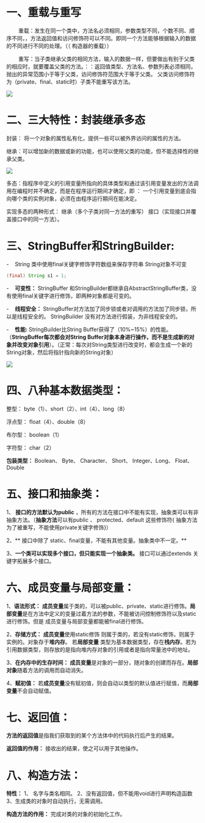 # 一、重载与重写

        重载：发生在同一个类中，方法名必须相同，参数类型不同，个数不同、顺序不同，，方法返回值和访问修饰符可以不同。即同一个方法能够根据输入的数据的不同进行不同的处理。（（  构造器的重载））

        重写：当子类继承父类的相同方法，输入的数据一样，但要做出有别于父类的相应时，就要覆盖父类的方法。：：返回值类型、方法名、参数列表必须相同，抛出的异常范围小于等于父类，访问修饰符范围大于等于父类。  父类访问修饰符为（private、final、static时）子类不能重写该方法。

![](C:\Users\10606\AppData\Roaming\marktext\images\2022-07-06-15-03-04-image.png)



# 二、三大特性：封装继承多态

封装： 将一个对象的属性私有化，提供一些可以被外界访问的属性的方法。

继承：可以增加新的数据或新的功能，也可以使用父类的功能，但不能选择性的继承父类。

![](C:\Users\10606\AppData\Roaming\marktext\images\2022-07-06-15-06-21-image.png)

多态：指程序中定义的引用变量所指向的具体类型和通过该引用变量发出的方法调用在编程时并不确定，而是在程序运行期间才确定，即 ：  一个引用变量到底会指向哪个类的实例对象，必须在由程序运行期间在能决定。



实现多态的两种形式：  继承（多个子类对同一方法的重写）   接口（实现接口并覆盖接口中的同一方法）。



# 三、StringBuffer和StringBuilder:

-    String 类中使用final关键字修饰字符数组来保存字符串   String对象不可变  

```java
(final) String s1 = 1;
```

-    **可变性：**  StringBuffer 和StringBuilder都继承自AbstractStringBuffer类，没有使用final关键字进行修饰，即两种对象都是可变的。

-    **线程安全：** StringBuffer对方法加了同步锁或者对调用的方法加了同步锁，所以是线程安全的。   StringBuilder 没有对方法进行假装，为非线程安全的。

-    **性能:**  StringBuilder比String Buffer获得了（10%~15%）的性能。   （**StringBuffer每次都会对String Buffer对象本身进行操作，而不是生成新的对象并改变对象引用**）。（正常：每次对String类型进行改变时，都会生成一个新的String对象，然后将指针指向新的String对象）

![](C:\Users\10606\AppData\Roaming\marktext\images\2022-07-06-15-17-23-image.png)



# 四、八种基本数据类型：

整型：   byte（1）、short（2）、int（4）、long（8）

浮点型：  float（4）、double（8）

布尔型：  boolean（1）

字符型：  char（2）



**包装类型：**  Boolean、 Byte、 Character、 Short、 Integer、Long、 Float、 Double 



# 五、接口和抽象类：

1、 **接口的方法默认为public** ，所有的方法在接口中不能有实现，抽象类可以有非抽象方法。（**抽象方法**可以有public 、 protected、default 这些修饰符{  抽象方法为了被重写，不能使用private关键字修饰}）

2、** 接口中除了 static、final变量，不能有其他变量。抽象类中不一定。**

3、**一个类可以实现多个接口，但只能实现一个抽象类。** 接口可以通过extends 关键字拓展多个接口。



# 六、成员变量与局部变量：

1、**语法形式：** **成员变量**属于类的，可以被public、private、static进行修饰。**局部变量**是在方法中定义的变量过着方法的参数，不能被访问控制修饰符以及static进行修饰。但是  成员变量与局部变量都能被final进行修饰。

2、**存储方式：** **成员变量**使用static修饰  则属于类的，若没有static修饰，则属于实例的。对象存于**堆内存**。 若**局部变量** 类型为基本数据类型，存在**栈内存**。若为引用数据类型，则存放的是指向堆内存对象的引用或者是指向常量池中的地址。

3、**在内存中的生存时间：** **成员变量**是对象的一部分，随对象的创建而存在。**局部对象**随着方法的调用而自动消失。

4、**赋初值：** 若**成员变量**没有赋初值，则会自动以类型的默认值进行赋值，而**局部变量**不会自动赋值。



# 七、返回值：

**方法的返回值**是指我们获取到的某个方法体中的代码执行后产生的结果。

**返回值的作用：** 接收出的结果，使之可以用于其他操作。



# 八、构造方法：

**特性：** 1、 名字与类名相同。   2、没有返回值，但不能用void进行声明构造函数   3、生成类的对象时自动执行，无需调用。

**构造方法的作用：** 完成对类的对象的初始化工作。

















